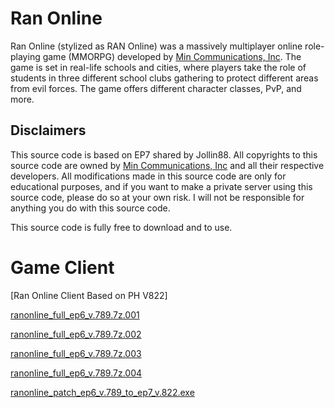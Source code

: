 # Ran Online

Ran Online (stylized as RAN Online) was a massively multiplayer online role-playing game (MMORPG) developed by [Min Communications, Inc](http://www.mincoms.co.kr/). The game is set in real-life schools and cities, where players take the role of students in three different school clubs gathering to protect different areas from evil forces. The game offers different character classes, PvP, and more.

## Disclaimers

This source code is based on EP7 shared by Jollin88. All copyrights to this source code are owned by [Min Communications, Inc](http://www.mincoms.co.kr/) and all their respective developers. All modifications made in this source code are only for educational purposes, and if you want to make a private server using this source code, please do so at your own risk. I will not be responsible for anything you do with this source code.

This source code is fully free to download and to use.

# Game Client

[Ran Online Client Based on PH V822]

[ranonline_full_ep6_v.789.7z.001](https://www.mediafire.com/file/vrn1v98a73q5l41/ranonline_full_ep6_v.789.7z.001/file)

[ranonline_full_ep6_v.789.7z.002](https://www.mediafire.com/file/2erqmjgyhowfxeq/ranonline_full_ep6_v.789.7z.002/file)

[ranonline_full_ep6_v.789.7z.003](https://www.mediafire.com/file/v5ze2d37dbcsfl1/ranonline_full_ep6_v.789.7z.003/file)

[ranonline_full_ep6_v.789.7z.004](https://www.mediafire.com/file/89916tdv17hxj64/ranonline_full_ep6_v.789.7z.004/file)

[ranonline_patch_ep6_v.789_to_ep7_v.822.exe](https://www.mediafire.com/file/ffk921nrbxccw6e/ranonline_patch_ep6_v.789_to_ep7_v.822.exe/file)

